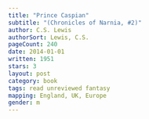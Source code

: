 ```yaml
---
title: "Prince Caspian"
subtitle: "(Chronicles of Narnia, #2)"
author: C.S. Lewis
authorSort: Lewis, C.S.
pageCount: 240
date: 2014-01-01
written: 1951
stars: 3
layout: post
category: book
tags: read unreviewed fantasy
mapping: England, UK, Europe
gender: m
---
```

